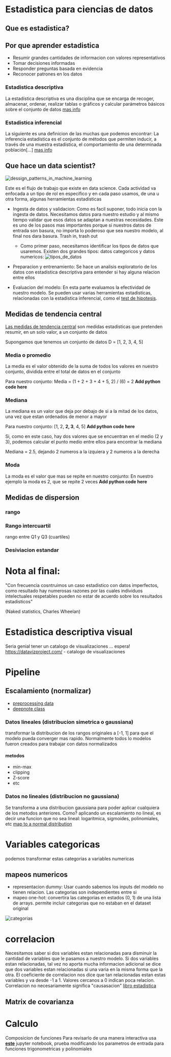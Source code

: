 # Estadistica para ciencias de datos

## Que es estadistica? 

## Por que aprender estadistica
- Resumir grandes cantidades de informacion con valores representativos
- Tomar decisiones informadas
- Responder preguntas basada en evidencia 
- Reconocer patrones en los datos 

### Estadistica descriptiva
La estadística descriptiva es una disciplina que se encarga de recoger, almacenar, ordenar, realizar tablas o gráficos y calcular parámetros básicos sobre el conjunto de datos
[mas info](https://economipedia.com/definiciones/estadistica-descriptiva.html)

### Estadistica inferencial
La siguiente es una definicion de las muchas que podemos encontrar:
La inferencia estadística es el conjunto de métodos que permiten inducir, a través de una muestra estadística, el comportamiento de una determinada población[...]
[mas info](https://economipedia.com/definiciones/inferencia-estadistica.html)

## Que hace un data scientist?

![dessign_patterns_in_machine_learning](images/DessignPatterns_machine_learning.png)

Este es el flujo de trabajo que existe en data science. Cada actividad va enfocada a un tipo de rol en especifico y en cada paso usamos, de una u otra forma, algunas herramientas estadisticas 

- Ingesta de datos y validacion: Como es facil suponer, todo inicia con la ingesta de datos. Necesitamos datos para nuestro estudio y al mismo tiempo validar que esos datos se adaptan a nuestras necesidades. Este es uno de los pasos mas importantes porque si nuestros datos de entrada son basura, no importa lo poderoso que sea nuestro modelo, al final nos dara basura. Trash in, trash out
  - Como primer paso, necesitamos identificar los tipos de datos que usaremos. Existen dos grandes tipos: datos categoricos y datos numericos:
  ![tipos_de_datos](images/tipos_de_datos.png)

- Preparacion y entrenamiento: Se hace un analisis exploratorio de los datos con estadistica descriptiva para entender si hay alguna relacion entre ellos

- Evaluacion del modelo: En esta parte evaluamos la efectividad de nuestro modelo. Se pueden usar varias herramientas estadisticas, relacionadas con la estadistica inferencial, como el [test de hipotesis](http://www.itchihuahua.edu.mx/academic/industrial/estadistica1/cap02.html).
  
## Medidas de tendencia central
[Las medidas de tendencia central](https://es.wikipedia.org/wiki/Medidas_de_tendencia_central) son medidas estadisticas que pretenden resumir, en un solo valor, a un conjunto de datos

Supongamos que tenemos un conjunto de datos D = [1, 2, 3, 4, 5]

### Media o promedio
La media es el valor obtenido de la suma de todos los valores en nuestro conjunto, dividida entre el total de datos en el conjunto

Para nuestro conjunto: 
Media = (1 + 2 + 3 + 4 + 5, 2) / (6) = 2
**Add python code here**


### Mediana
La mediana es un valor que deja por debajo de si a la mitad de los datos, una vez que estan ordenados de menor a mayor

Para nuestro conjunto:
[1, 2, **2, 3**, 4, 5]
**Add python code here**

Si, como en este caso, hay dos valores que se encuentran en el medio (2 y 3), podemos calcular el punto medio entre ellos para encontrar la mediana

Mediana = 2.5, dejando 2 numeros a la izquiera y 2 numeros a la derecha

### Moda
La moda es el valor que mas se repite en nuestro conjunto:
En nuestro ejemplo la moda es 2, que se repite 2 veces
**Add python code here**

## Medidas de dispersion
### rango

### Rango intercuartil
rango entre Q1 y Q3 (cuartiles)

### Desiviacion estandar
# Nota al final:
"Con frecuencia cosntruimos un caso estadistico con datos imperfectos, como resultado hay numerosas razones por las cuales individuos intelectuales respetables pueden no estar de acuerdo sobre los resultados estadisticos"

(Naked statistics, Charles Wheelan)

# Estadistica descriptiva visual
Seria genial tener un catalogo de visualizaciones ... espera!
https://datavizproject.com/ - catalogo de visualizaciones


# Pipeline
## Escalamiento (normalizar)
- [preprocessing data](https://scikit-learn.org/stable/modules/preprocessing.html)
- [deepnote class](https://deepnote.com/project/curso-estadistica-descriptiva-2021-P1aZSOmoRU-PTaJ6oWEKhw/%2Fplatzi-curso-estadistica-descriptiva-2021%2F%5Bclase-15%5DProcesamiento-datos-numericos.ipynb)

### Datos lineales (distribucion simetrica o gaussiana)
transformar la distribucion de los rangos originales a [-1, 1] para que el modelo pueda converger mas rapido. Normalmente todos lo modelos fueron creados para trabajar con datos normalizados 
#### metodos
- min-max
- clipping
- Z-score
- etc
### Datos no lineales (distribucion no gaussiana)
Se transforma a una distribucion gaussiana para poder aplicar cualquiera de los metodos anteriores. Como? aplicando un escalamiento no lineal, es decir una funcion que no sea lineal: logaritmica, sigmoides, polinomiales, etc
[map to a normal distribution](https://scikit-learn.org/stable/auto_examples/preprocessing/plot_map_data_to_normal.html)

# Variables categoricas
podemos transformar estas categorias a variables numericas
## mapeos numericos
- representacion dummy: Usar cuando sabemos los inputs del modelo no tienen relacion. Las categorias son independientes entre si
- mapeo one-hot: convertira las categorias en estados (0, 1) de una lista de arrays. permite incluir categorias que no estaban en el dataset original

![categorias](images/categorias_a_numeros.png)

# correlacion
Necesitamos saber si dos variables estan relacionadas para disminuir la cantidad de variables que le pasamos a nuestro modelo. Si dos variables estan relacionadas, tal vez no aporta mucha informacion adicional
se dice que dos variables estan relacionadas si una varia en la misma forma que la otra. El coeficiente de correlacion nos dice que tan relacionadas estan estas variables y va desde -1 a 1. Valores cercanos a 0 indican poca relacion.
Correlacion no necesariamente significa "causasacion" 
[libro estadistica](https://cims.nyu.edu/~cfgranda/pages/stuff/probability_stats_for_DS.pdf)
## Matrix de covarianza


# Calculo
Composicion de funciones
Para revisarlo de una manera interactiva usa [**este**](.ipynb_checkpoints/composicion_de_funciones-checkpoint.ipynb) jupyter notebook, prueba modificando los parametros de entrada para funciones trigonometricas y polinomiales
